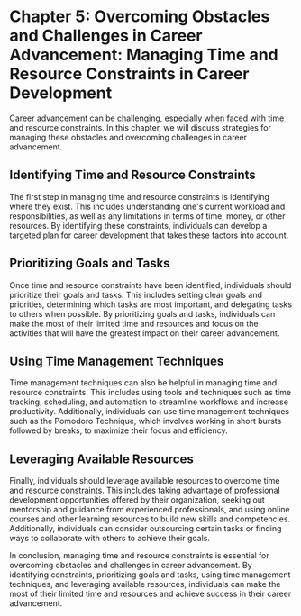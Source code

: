 Chapter 5: Overcoming Obstacles and Challenges in Career Advancement: Managing Time and Resource Constraints in Career Development
==================================================================================================================================

Career advancement can be challenging, especially when faced with time and resource constraints. In this chapter, we will discuss strategies for managing these obstacles and overcoming challenges in career advancement.

Identifying Time and Resource Constraints
-----------------------------------------

The first step in managing time and resource constraints is identifying where they exist. This includes understanding one's current workload and responsibilities, as well as any limitations in terms of time, money, or other resources. By identifying these constraints, individuals can develop a targeted plan for career development that takes these factors into account.

Prioritizing Goals and Tasks
----------------------------

Once time and resource constraints have been identified, individuals should prioritize their goals and tasks. This includes setting clear goals and priorities, determining which tasks are most important, and delegating tasks to others when possible. By prioritizing goals and tasks, individuals can make the most of their limited time and resources and focus on the activities that will have the greatest impact on their career advancement.

Using Time Management Techniques
--------------------------------

Time management techniques can also be helpful in managing time and resource constraints. This includes using tools and techniques such as time tracking, scheduling, and automation to streamline workflows and increase productivity. Additionally, individuals can use time management techniques such as the Pomodoro Technique, which involves working in short bursts followed by breaks, to maximize their focus and efficiency.

Leveraging Available Resources
------------------------------

Finally, individuals should leverage available resources to overcome time and resource constraints. This includes taking advantage of professional development opportunities offered by their organization, seeking out mentorship and guidance from experienced professionals, and using online courses and other learning resources to build new skills and competencies. Additionally, individuals can consider outsourcing certain tasks or finding ways to collaborate with others to achieve their goals.

In conclusion, managing time and resource constraints is essential for overcoming obstacles and challenges in career advancement. By identifying constraints, prioritizing goals and tasks, using time management techniques, and leveraging available resources, individuals can make the most of their limited time and resources and achieve success in their career advancement.


